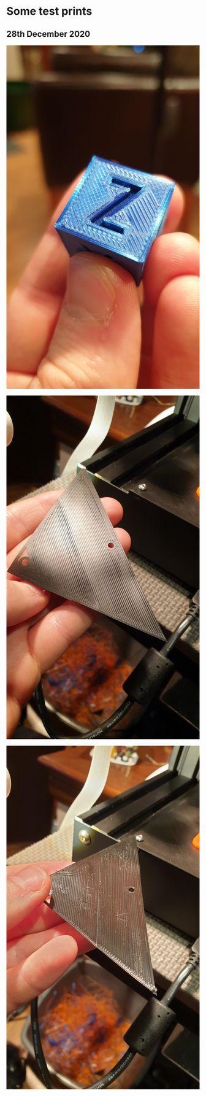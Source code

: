 # Some test prints
## 28th December 2020
![Nice cube](/images/2020/December/28/Nice-cube.jpg)

![Corner](/images/2020/December/28/Corner.jpg)

![Corner top](/images/2020/December/28/Corner-top.jpg)

 